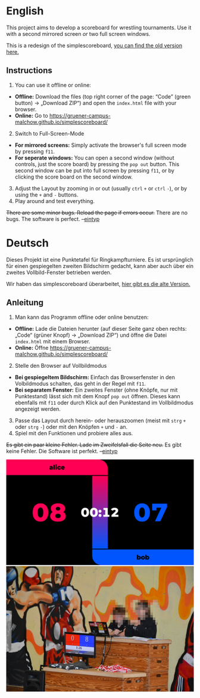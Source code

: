 # English

This project aims to develop a scoreboard for wrestling tournaments. Use it with a second mirrored screen *or* two full screen windows.

This is a redesign of the simplescoreboard, [you can find the old version here.](https://github.com/gruener-campus-malchow/simplescoreboard/tree/archive#readme)

## Instructions

1. You can use it offline or online:
  - **Offline:** Download the files (top right corner of the page: “Code” (green button) → „Download ZIP“) and open the `index.html` file with your browser.
  - **Online:** Go to https://gruener-campus-malchow.github.io/simplescoreboard/
2. Switch to Full-Screen-Mode
  - **For mirrored screens:** Simply activate the browser's full screen mode by pressing `f11`.
  - **For seperate windows:** You can open a second window (without controls, just the score board) by pressing the `pop out` button. This second window can be put into full screen by pressing `f11`, or by clicking the score board on the second window.
3. Adjust the Layout by zooming in or out (usually `ctrl` `+` or `ctrl` `-`), or by using the `+` and `-` buttons.
4. Play around and test everything.

~~There are some minor bugs. Reload the page if errors occur.~~ There are no bugs. The software is perfect. –[eintyp](https://github.com/eintyp)

# Deutsch

Dieses Projekt ist eine Punktetafel für Ringkampfturniere. Es ist ursprünglich für einen gespiegelten zweiten Bildschirm gedacht, kann aber auch über ein zweites Vollbild-Fenster betrieben werden.

Wir haben das simplescoreboard überarbeitet, [hier gibt es die alte Version.](https://github.com/gruener-campus-malchow/simplescoreboard/tree/archive#readme)

## Anleitung

1. Man kann das Programm offline oder online benutzen:
 - **Offline:** Lade die Dateien herunter (auf dieser Seite ganz oben rechts: „Code“ (grüner Knopf) → „Download ZIP“) und öffne die Datei `index.html` mit einem Browser.
 - **Online:** Öffne https://gruener-campus-malchow.github.io/simplescoreboard/
2. Stelle den Browser auf Vollbildmodus
  - **Bei gespiegeltem Bildschirm:** Einfach das Browserfenster in den Volbildmodus schalten, das geht in der Regel mit `f11`.
  - **Bei separatem Fenster:** Ein zweites Fenster (ohne Knöpfe, nur mit Punktestand) lässt sich mit dem Knopf `pop out` öffnen. Dieses kann ebenfalls mit `f11` oder durch Klick auf den Punktestand im Vollbildmodus angezeigt werden.
3. Passe das Layout durch herein- oder herauszoomen (meist mit `strg` `+` oder `strg` `-`) oder mit den Knöpfen `+` und `-` an.
4. Spiel mit den Funktionen und probiere alles aus.

~~Es gibt ein paar kleine Fehler. Lade im Zweifelsfall die Seite neu.~~ Es gibt keine Fehler. Die Software ist perfekt. –[eintyp](https://github.com/eintyp)

![redesign](docs/scoreboard.png)
![old version](docs/photo.jpg)
